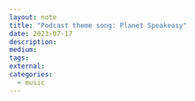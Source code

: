 ```yaml
---
layout: note
title: "Podcast theme song: Planet Speakeasy"
date: 2023-07-17
description:
medium:
tags:
external:
categories:
  - music
---
```

